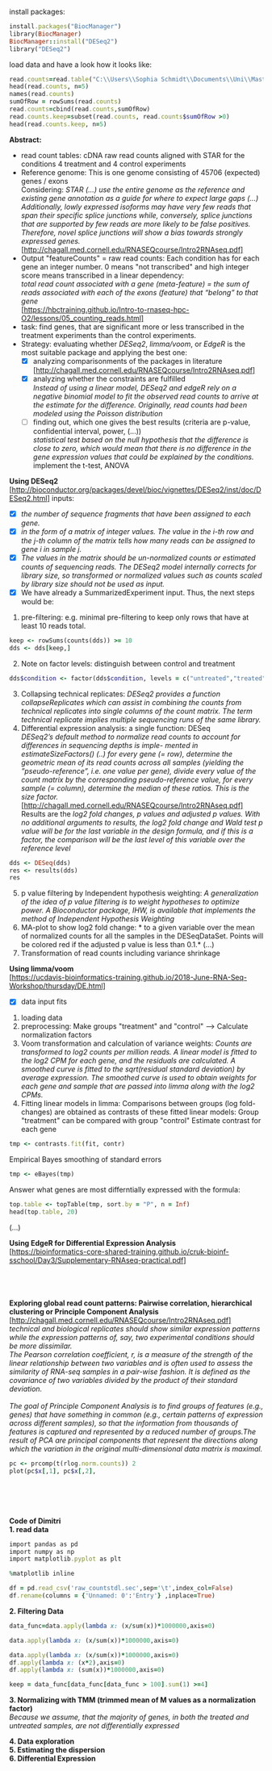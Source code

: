 install packages:
```ruby
install.packages("BiocManager")
library(BiocManager)
BiocManager::install("DESeq2")
library("DESeq2") 
```
load data and have a look how it looks like:
```ruby
read.counts=read.table("C:\\Users\\Sophia Schmidt\\Documents\\Uni\\Master\\Programming for Life Science\\raw_countstdl.txt")
head(read.counts, n=5)
names(read.counts)
sumOfRow = rowSums(read.counts)
read.counts=cbind(read.counts,sumOfRow)
read.counts.keep=subset(read.counts, read.counts$sumOfRow >0)
head(read.counts.keep, n=5)
```


**Abstract:**<br/>
- read count tables: cDNA raw read counts aligned with STAR for the conditions 4 treatment and 4 control experiments<br/>
- Reference genome: This is one genome consisting of 45706 (expected) genes / exons<br/>
Considering: *STAR (...) use the entire genome as the reference and existing gene annotation as a guide for where to expect large gaps (...) Additionally, lowly expressed isoforms may have very few reads that span their specific splice junctions while, conversely, splice junctions that are supported by few reads are more likely to be false positives. Therefore, novel splice junctions will show a bias towards strongly expressed genes.* [http://chagall.med.cornell.edu/RNASEQcourse/Intro2RNAseq.pdf]
- Output "featureCounts" = raw read counts: Each condition has for each gene an integer number. 0 means "not transcribed" and high integer score means transcribed in a linear dependency:<br/>
*total read count associated with a gene (meta-feature) = the sum of reads associated with each of the exons (feature) that “belong” to that gene*<br/> 
[https://hbctraining.github.io/Intro-to-rnaseq-hpc-O2/lessons/05_counting_reads.html] 
- task: find genes, that are significant more or less transcribed in the treatment experiments than the control experiments.<br/>
- Strategy: evaluating whether *DESeq2*, *limma/voom*, or *EdgeR* is the most suitable package and applying the best one:
  - [x] analyzing comparisonments of the packages in literature
  [http://chagall.med.cornell.edu/RNASEQcourse/Intro2RNAseq.pdf]
  - [x] analyzing whether the constraints are fulfilled<br/>
  *Instead of using a linear model, DESeq2 and edgeR rely on a negative binomial model to fit the observed read counts to arrive at the estimate for the difference. Originally, read counts had been modeled using the Poisson distribution*<br/>
  - [ ] finding out, which one gives the best results (criteria are p-value, confidential interval, power, (...))<br/>
  *statistical test based on the null hypothesis that the difference is close to zero, which would mean that there is no difference in the gene expression values that could be explained by the conditions.*<br/>
  implement the t-test, ANOVA

**Using DESeq2**<br/>
[http://bioconductor.org/packages/devel/bioc/vignettes/DESeq2/inst/doc/DESeq2.html]
inputs: 
  - [x] *the number of sequence fragments that have been assigned to each gene.*
  - [x] *in the form of a matrix of integer values. The value in the i-th row and the j-th column of the matrix tells how many reads can be assigned to gene i in sample j.*
  - [x] *The values in the matrix should be un-normalized counts or estimated counts of sequencing reads. The DESeq2 model internally corrects for library size, so transformed or normalized values such as counts scaled by library size should not be used as input.*
- [x] We have already a SummarizedExperiment input. Thus, the next steps would be: 
1. pre-filtering: e.g. minimal pre-filtering to keep only rows that have at least 10 reads total.
```ruby
keep <- rowSums(counts(dds)) >= 10
dds <- dds[keep,]
```
2. Note on factor levels: distinguish between control and treatment
```ruby
dds$condition <- factor(dds$condition, levels = c("untreated","treated"))
```
3. Collapsing technical replicates: *DESeq2 provides a function collapseReplicates which can assist in combining the counts from technical replicates into single columns of the count matrix. The term technical replicate implies multiple sequencing runs of the same library.*
4. Differential expression analysis: a single function: DESeq<br/>
*DESeq2’s default method to normalize read counts to account for differences in sequencing depths is imple- mented in estimateSizeFactors() (..) for every gene (= row), determine the geometric mean of its read counts across all samples (yielding the ”pseudo-reference”, i.e. one value per gene), divide every value of the count matrix by the corresponding pseudo-reference value, for every sample (= column), determine the median of these ratios. This is the size factor.* [http://chagall.med.cornell.edu/RNASEQcourse/Intro2RNAseq.pdf]<br/>
Results are the *log2 fold changes, p values and adjusted p values. With no additional arguments to results, the log2 fold change and Wald test p value will be for the last variable in the design formula, and if this is a factor, the comparison will be the last level of this variable over the reference level*<br/>
```ruby
dds <- DESeq(dds)
res <- results(dds)
res
```
5. p value filtering by Independent hypothesis weighting: *A generalization of the idea of p value filtering is to weight hypotheses to optimize power. A Bioconductor package, IHW, is available that implements the method of Independent Hypothesis Weighting*
6. MA-plot to show log2 fold change: * to a given variable over the mean of normalized counts for all the samples in the DESeqDataSet. Points will be colored red if the adjusted p value is less than 0.1.*
(...)
7. Transformation of read counts including variance shrinkage

**Using limma/voom**<br/>
[https://ucdavis-bioinformatics-training.github.io/2018-June-RNA-Seq-Workshop/thursday/DE.html]
- [x] data input fits
1. loading data
2. preprocessing: Make groups "treatment" and "control"  --> Calculate normalization factors
3. Voom transformation and calculation of variance weights: *Counts are transformed to log2 counts per million reads. A linear model is fitted to the log2 CPM for each gene, and the residuals are calculated. A smoothed curve is fitted to the sqrt(residual standard deviation) by average expression. The smoothed curve is used to obtain weights for each gene and sample that are passed into limma along with the log2 CPMs.*
4. Fitting linear models in limma: Comparisons between groups (log fold-changes) are obtained as contrasts of these fitted linear models: Group "treatment" can be compared with group "control"
Estimate contrast for each gene
```ruby
tmp <- contrasts.fit(fit, contr)
```
Empirical Bayes smoothing of standard errors
```ruby
tmp <- eBayes(tmp)
```
Answer what genes are most differntially expressed with the formula:
```ruby
top.table <- topTable(tmp, sort.by = "P", n = Inf)
head(top.table, 20)
```
(...)

**Using EdgeR for Differential Expression Analysis**<br/>
[https://bioinformatics-core-shared-training.github.io/cruk-bioinf-sschool/Day3/Supplementary-RNAseq-practical.pdf]<br/>
<br/>
<br/>
<br/>
<br/>
**Exploring global read count patterns: Pairwise correlation, hierarchical clustering or Principle Component Analysis**<br/>
[http://chagall.med.cornell.edu/RNASEQcourse/Intro2RNAseq.pdf]<br/>
*technical and biological replicates should show similar expression patterns while the expression patterns of, say, two experimental conditions should be more dissimilar.*<br/>
*The Pearson correlation coefficient, r, is a measure of the strength of the linear relationship between two variables and is often used to assess the similarity of RNA-seq samples in a pair-wise fashion. It is defined as the covariance of two variables divided by the product of their standard deviation.*<br/>
<br/>
*The goal of Principle Component Analysis is to find groups of features (e.g., genes) that have something in common (e.g., certain patterns of expression across different samples), so that the information from thousands of features is captured and represented by a reduced number of groups.The result of PCA are principal components that represent the directions along which the variation in the original multi-dimensional data matrix is maximal.*
```ruby
pc <- prcomp(t(rlog.norm.counts)) 2
plot(pc$x[,1], pc$x[,2],
```
<br/><br/><br/><br/>
**Code of Dimitri**<br/>
**1. read data**
```ruby
import pandas as pd
import numpy as np
import matplotlib.pyplot as plt

%matplotlib inline

df = pd.read_csv('raw_countstdl.sec',sep='\t',index_col=False)
df.rename(columns = {'Unnamed: 0':'Entry'} ,inplace=True)
```

**2. Filtering Data**<br/>
```ruby
data_func=data.apply(lambda x: (x/sum(x))*1000000,axis=0)
```
```ruby
data.apply(lambda x: (x/sum(x))*1000000,axis=0)
```

```ruby
data.apply(lambda x: (x/sum(x))*1000000,axis=0)
df.apply(lambda x: (x*2),axis=0)
df.apply(lambda x: (sum(x))*1000000,axis=0) 
```
```ruby
keep = data_func[data_func[data_func > 100].sum(1) >=4]
```

**3. Normalizing with TMM (trimmed mean of M values as a normalization factor)**<br/>
*Because we assume, that the majority of genes, in both the treated and untreated samples, are not differentially expressed*

**4. Data exploration**<br/>
**5. Estimating the dispersion**<br/>
**6. Differential Expression**<br/>


